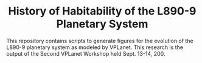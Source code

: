 <h1 align="center">History of Habitability of the L890-9 Planetary System</h1>

This repository contains scripts to generate figures for the evolution of the 
L890-9 planetary system as modeled by VPLanet. This research is the output
of the Second VPLanet Workshop held Sept. 13-14, 200.


